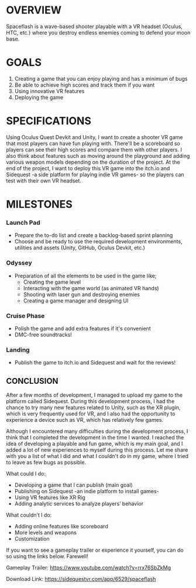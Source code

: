 # OVERVIEW

Spaceflash is a wave-based shooter playable with a VR headset (Oculus, HTC, etc.) where you destroy endless enemies coming to defend your moon base.

# GOALS

1. Creating a game that you can enjoy playing and has a minimum of bugs
2. Be able to achieve high scores and track them if you want
3. Using innovative VR features
4. Deploying the game

# SPECIFICATIONS

Using Oculus Quest Devkit and Unity, I want to create a shooter VR game that most players can have fun playing with. There&#39;ll be a scoreboard so players can see their high scores and compare them with other players. I also think about features such as moving around the playground and adding various weapon models depending on the duration of the project. At the end of the project, I want to deploy this VR game into the itch.io and Sidequest -a side platform for playing indie VR games- so the players can test with their own VR headset.


# MILESTONES

### Launch Pad

- Prepare the to-do list and create a backlog-based sprint planning
- Choose and be ready to use the required development environments, utilities and assets (Unity, GitHub, Oculus Devkit, etc.)

### Odyssey

- Preparation of all the elements to be used in the game like;
  - Creating the game level
  - Interacting with the game world (as animated VR hands)
  - Shooting with laser gun and destroying enemies
  - Creating a game manager and designing UI

### Cruise Phase

- Polish the game and add extra features if it&#39;s convenient
- DMC-free soundtracks!

### Landing

- Publish the game to itch.io and Sidequest and wait for the reviews!

## CONCLUSION

After a few months of development, I managed to upload my game to the platform called Sidequest. During this development process, I had the chance to try many new features related to Unity, such as the XR plugin, which is very frequently used for VR, and I also had the opportunity to experience a device such as VR, which has relatively few games.

Although I encountered many difficulties during the development process, I think that I completed the development in the time I wanted. I reached the idea of developing a playable and fun game, which is my main goal, and I added a lot of new experiences to myself during this process. Let me share with you a list of what I did and what I couldn't do in my game, where I tried to leave as few bugs as possible.

What could I do:
- Developing a game that I can publish (main goal)
- Publishing on Sidequest -an indie platform to install games-
- Using VR features like XR Rig
- Adding analytic services to analyze players’ behavior

What couldn’t I do:
- Adding online features like scoreboard
- More levels and weapons
- Customization

If you want to see a gameplay trailer or experience it yourself, you can do so using the links below. Farewell!

Gameplay Trailer: https://www.youtube.com/watch?v=rrx76SbZkMg

Download Link: https://sidequestvr.com/app/6529/spaceflash
